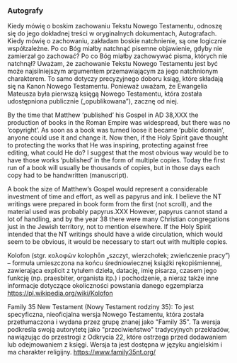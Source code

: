 ### Autografy
Kiedy mówię o boskim zachowaniu Tekstu Nowego Testamentu, odnoszę się do jego dokładnej treści w oryginalnych dokumentach, Autografach. Kiedy mówię o zachowaniu, zakładam boskie natchnienie, są one logicznie współzależne. Po co Bóg miałby natchnąć pisemne objawienie, gdyby nie zamierzał go zachować? Po co Bóg miałby zachowywać pisma, których nie natchnął? Uważam, że zachowanie Tekstu Nowego Testamentu jest być może najsilniejszym argumentem przemawiającym za jego natchnionym charakterem. To samo dotyczy precyzyjnego doboru ksiąg, które składają się na Kanon Nowego Testamentu. Ponieważ uważam, że Ewangelia Mateusza była pierwszą księgą Nowego Testamentu, która została udostępniona publicznie („opublikowana”), zacznę od niej.

By the time that Matthew ‘published’ his Gospel in AD 38,XXX the production of books in the Roman Empire was widespread, but there was no ‘copyright’. As soon as a book was turned loose it became ‘public domain’, anyone could use it and change it. Now then, if the Holy Spirit gave thought to protecting the works that He was inspiring, protecting against free editing, what could He do? I suggest that the most obvious way would be to have those works ‘published’ in the form of multiple copies. Today the first run of a book will usually be thousands of copies, but in those days each copy had to be handwritten (manuscript).

A book the size of Matthew’s Gospel would represent a considerable investment of time and effort, as well as papyrus and ink. I believe the NT writings were prepared in book form from the first (not scroll), and the material used was probably papyrus.XXX However, papyrus cannot stand a lot of handling, and by the year 38 there were many Christian congregations just in the Jewish territory, not to mention elsewhere. If the Holy Spirit intended that the NT writings should have a wide circulation, which would seem to be obvious, it would be necessary to start out with multiple copies.

[^XXX]: The colophones in 50% of the MSS, including Family 35, say that Matthew was 'published' eight years after the ascension of the Christ. Since Jesus ascended in 30 AD, Matthew was released in 38. The colophones say that Mark was published two years later (40), and Luke another five years later (45), and John in 62.
Kolofony w 50% rękopisów, w tym w rodzinie 35, podają, że Ewangelia Mateusza została „opublikowana” osiem lat po wniebowstąpieniu Chrystusa. Ponieważ Jezus wstąpił do nieba w 30 r. n.e., Ewangelia Mateusza została wydana w 38 r. Kolofony podają, że Ewangelia Marka została opublikowana dwa lata później (40 r.), Ewangelia Łukasza kolejne pięć lat później (45 r.), a Ewangelia Jana w 62 r.

[^XXX2]: “Bring the books, especially the parchments” (2 timothy 4:13). We may gather from this that parchment was already in use, but the ‘books’ were presumably on papyrus, otherwise, why the contrast?

Kolofon (stgr. κολοφών kolophōn „szczyt, wierzchołek; zwieńczenie pracy”) – formuła umieszczona na końcu średniowiecznej książki rękopiśmiennej, zawierająca explicit z tytułem dzieła, datację, imię pisarza, czasem jego funkcję (np. praesbiter, organista itp.) i pochodzenie, a nieraz także inne informacje dotyczące okoliczności powstania danego egzemplarza
https://pl.wikipedia.org/wiki/Kolofon

Family 35 New Testament (Nowy Testament rodziny 35): To jest specyficzna, nieoficjalna wersja Nowego Testamentu, która została przetłumaczona i wydana przez grupę znanej jako "Family 35". Ta wersja podkreśla swoją autorytetę jako "przeciwieństwo" tradycyjnych przekładów, nawiązując do przestrogi z Odkrycia 22, które ostrzega przed dodawaniem lub odejmowaniem z księgi. Wersja ta jest dostępna w języku angielskim i ma charakter religijny.
https://www.family35nt.org/
